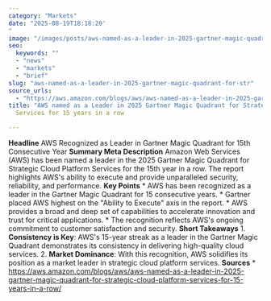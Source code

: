 ```yaml
---
category: "Markets"
date: "2025-08-19T18:18:20'"
image: "/images/posts/aws-named-as-a-leader-in-2025-gartner-magic-quadrant-for-str.png"
seo:
  keywords: ""
  - "news"
  - "markets"
  - "brief"
slug: "aws-named-as-a-leader-in-2025-gartner-magic-quadrant-for-str"
source_urls:
  - "https://aws.amazon.com/blogs/aws/aws-named-as-a-leader-in-2025-gartner-magic-quadrant-for-strategic-cloud-platform-services-for-15-years-in-a-row/"
title: "AWS named as a Leader in 2025 Gartner Magic Quadrant for Strategic Cloud Platform"
  Services for 15 years in a row

---
```


**Headline** AWS Recognized as Leader in Gartner Magic Quadrant for 15th Consecutive Year  **Summary Meta Description** Amazon Web Services (AWS) has been named a leader in the 2025 Gartner Magic Quadrant for Strategic Cloud Platform Services for the 15th year in a row. The report highlights AWS's ability to execute and provide unparalleled security, reliability, and performance.  **Key Points**  * AWS has been recognized as a leader in the Gartner Magic Quadrant for 15 consecutive years. * Gartner placed AWS highest on the "Ability to Execute" axis in the report. * AWS provides a broad and deep set of capabilities to accelerate innovation and trust for critical applications. * The recognition reflects AWS's ongoing commitment to customer satisfaction and security.  **Short Takeaways**  1. **Consistency is Key**: AWS's 15-year streak as a leader in the Gartner Magic Quadrant demonstrates its consistency in delivering high-quality cloud services. 2. **Market Dominance**: With this recognition, AWS solidifies its position as a market leader in strategic cloud platform services.  **Sources** * https://aws.amazon.com/blogs/aws/aws-named-as-a-leader-in-2025-gartner-magic-quadrant-for-strategic-cloud-platform-services-for-15-years-in-a-row/